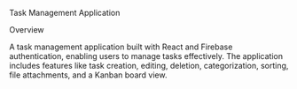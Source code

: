 Task Management Application

Overview

A task management application built with React and Firebase authentication, enabling users to manage tasks effectively. The application includes features like task creation, editing, deletion, categorization, sorting, file attachments, and a Kanban board view.
